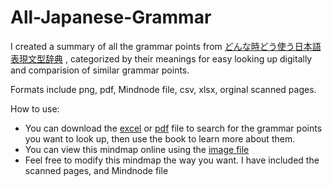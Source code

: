 # All-Japanese-Grammar
I created a summary of all the grammar points from [どんな時どう使う日本語表現文型辞典](https://www.amazon.co.jp/%E3%81%A9%E3%82%93%E3%81%AA%E3%81%A8%E3%81%8D%E3%81%A9%E3%81%86%E4%BD%BF%E3%81%86%E6%97%A5%E6%9C%AC%E8%AA%9E%E8%A1%A8%E7%8F%BE%E6%96%87%E5%9E%8B%E8%BE%9E%E5%85%B8-%E5%8F%8B%E6%9D%BE-%E6%82%A6%E5%AD%90/dp/4757418868) , categorized by their meanings for easy looking up digitally and comparision of similar grammar points. 

Formats include png, pdf, Mindnode file, csv, xlsx, orginal scanned pages.

How to use:
* You can download the [excel](https://github.com/weszerzad/All-Japanese-Grammar/blob/master/All%20Japanese%20Grammar.xlsx) or [pdf](https://github.com/weszerzad/All-Japanese-Grammar/blob/master/All%20Japanese%20Grammar.pdf) file to search for the grammar points you want to look up, then use the book to learn more about them. 
* You can view this mindmap online using the [image file](https://github.com/weszerzad/All-Japanese-Grammar/blob/master/All%20Japanese%20Grammar.png)
* Feel free to modify this mindmap the way you want. I have included the scanned pages, and Mindnode file
